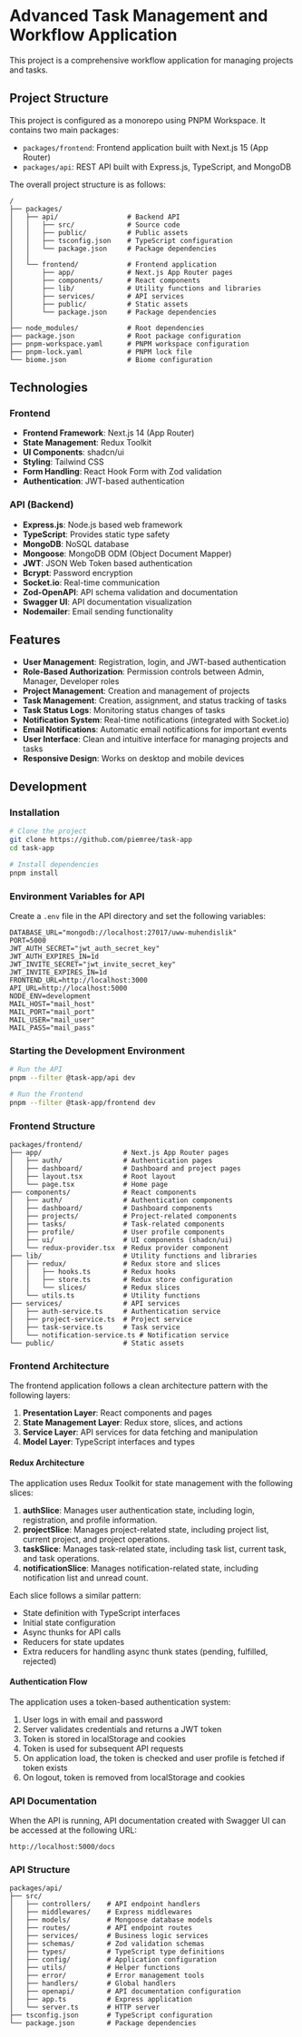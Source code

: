 # Advanced Task Management and Workflow Application

This project is a comprehensive workflow application for managing projects and tasks.

## Project Structure

This project is configured as a monorepo using PNPM Workspace. It contains two main packages:

- `packages/frontend`: Frontend application built with Next.js 15 (App Router)
- `packages/api`: REST API built with Express.js, TypeScript, and MongoDB

The overall project structure is as follows:

```
/
├── packages/
│   ├── api/                 # Backend API
│   │   ├── src/             # Source code
│   │   ├── public/          # Public assets
│   │   ├── tsconfig.json    # TypeScript configuration
│   │   └── package.json     # Package dependencies
│   │
│   └── frontend/            # Frontend application
│       ├── app/             # Next.js App Router pages
│       ├── components/      # React components
│       ├── lib/             # Utility functions and libraries
│       ├── services/        # API services
│       ├── public/          # Static assets
│       └── package.json     # Package dependencies
│
├── node_modules/            # Root dependencies
├── package.json             # Root package configuration
├── pnpm-workspace.yaml      # PNPM workspace configuration
├── pnpm-lock.yaml           # PNPM lock file
└── biome.json               # Biome configuration
```

## Technologies

### Frontend

- **Frontend Framework**: Next.js 14 (App Router)
- **State Management**: Redux Toolkit
- **UI Components**: shadcn/ui
- **Styling**: Tailwind CSS
- **Form Handling**: React Hook Form with Zod validation
- **Authentication**: JWT-based authentication

### API (Backend)

- **Express.js**: Node.js based web framework
- **TypeScript**: Provides static type safety
- **MongoDB**: NoSQL database
- **Mongoose**: MongoDB ODM (Object Document Mapper)
- **JWT**: JSON Web Token based authentication
- **Bcrypt**: Password encryption
- **Socket.io**: Real-time communication
- **Zod-OpenAPI**: API schema validation and documentation
- **Swagger UI**: API documentation visualization
- **Nodemailer**: Email sending functionality

## Features

- **User Management**: Registration, login, and JWT-based authentication
- **Role-Based Authorization**: Permission controls between Admin, Manager, Developer roles
- **Project Management**: Creation and management of projects
- **Task Management**: Creation, assignment, and status tracking of tasks
- **Task Status Logs**: Monitoring status changes of tasks
- **Notification System**: Real-time notifications (integrated with Socket.io)
- **Email Notifications**: Automatic email notifications for important events
- **User Interface**: Clean and intuitive interface for managing projects and tasks
- **Responsive Design**: Works on desktop and mobile devices

## Development

### Installation

```bash
# Clone the project
git clone https://github.com/piemree/task-app
cd task-app

# Install dependencies
pnpm install
```

### Environment Variables for API

Create a `.env` file in the API directory and set the following variables:

```
DATABASE_URL="mongodb://localhost:27017/uww-muhendislik"
PORT=5000
JWT_AUTH_SECRET="jwt_auth_secret_key"
JWT_AUTH_EXPIRES_IN=1d
JWT_INVITE_SECRET="jwt_invite_secret_key"
JWT_INVITE_EXPIRES_IN=1d
FRONTEND_URL=http://localhost:3000
API_URL=http://localhost:5000
NODE_ENV=development
MAIL_HOST="mail_host"
MAIL_PORT="mail_port"
MAIL_USER="mail_user"
MAIL_PASS="mail_pass"
```

### Starting the Development Environment

```bash
# Run the API
pnpm --filter @task-app/api dev

# Run the Frontend
pnpm --filter @task-app/frontend dev
```

### Frontend Structure

```
packages/frontend/
├── app/                    # Next.js App Router pages
│   ├── auth/               # Authentication pages
│   ├── dashboard/          # Dashboard and project pages
│   ├── layout.tsx          # Root layout
│   └── page.tsx            # Home page
├── components/             # React components
│   ├── auth/               # Authentication components
│   ├── dashboard/          # Dashboard components
│   ├── projects/           # Project-related components
│   ├── tasks/              # Task-related components
│   ├── profile/            # User profile components
│   ├── ui/                 # UI components (shadcn/ui)
│   └── redux-provider.tsx  # Redux provider component
├── lib/                    # Utility functions and libraries
│   ├── redux/              # Redux store and slices
│   │   ├── hooks.ts        # Redux hooks
│   │   ├── store.ts        # Redux store configuration
│   │   └── slices/         # Redux slices
│   └── utils.ts            # Utility functions
├── services/               # API services
│   ├── auth-service.ts     # Authentication service
│   ├── project-service.ts  # Project service
│   ├── task-service.ts     # Task service
│   └── notification-service.ts # Notification service
└── public/                 # Static assets
```

### Frontend Architecture

The frontend application follows a clean architecture pattern with the following layers:

1. **Presentation Layer**: React components and pages
2. **State Management Layer**: Redux store, slices, and actions
3. **Service Layer**: API services for data fetching and manipulation
4. **Model Layer**: TypeScript interfaces and types

#### Redux Architecture

The application uses Redux Toolkit for state management with the following slices:

1. **authSlice**: Manages user authentication state, including login, registration, and profile information.
2. **projectSlice**: Manages project-related state, including project list, current project, and project operations.
3. **taskSlice**: Manages task-related state, including task list, current task, and task operations.
4. **notificationSlice**: Manages notification-related state, including notification list and unread count.

Each slice follows a similar pattern:
- State definition with TypeScript interfaces
- Initial state configuration
- Async thunks for API calls
- Reducers for state updates
- Extra reducers for handling async thunk states (pending, fulfilled, rejected)

#### Authentication Flow

The application uses a token-based authentication system:

1. User logs in with email and password
2. Server validates credentials and returns a JWT token
3. Token is stored in localStorage and cookies
4. Token is used for subsequent API requests
5. On application load, the token is checked and user profile is fetched if token exists
6. On logout, token is removed from localStorage and cookies

### API Documentation

When the API is running, API documentation created with Swagger UI can be accessed at the following URL:

```
http://localhost:5000/docs
```

### API Structure

```
packages/api/
├── src/
│   ├── controllers/    # API endpoint handlers
│   ├── middlewares/    # Express middlewares
│   ├── models/         # Mongoose database models
│   ├── routes/         # API endpoint routes
│   ├── services/       # Business logic services
│   ├── schemas/        # Zod validation schemas
│   ├── types/          # TypeScript type definitions
│   ├── config/         # Application configuration
│   ├── utils/          # Helper functions
│   ├── error/          # Error management tools
│   ├── handlers/       # Global handlers
│   ├── openapi/        # API documentation configuration
│   ├── app.ts          # Express application
│   └── server.ts       # HTTP server
├── tsconfig.json       # TypeScript configuration
└── package.json        # Package dependencies
```

